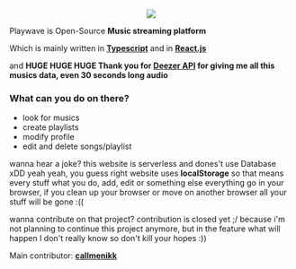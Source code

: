 <div align="center">
    <img src="https://i.ibb.co/tMkN615/forreadme.png">
</div>

Playwave is Open-Source **Music streaming platform** 

Which is mainly written in **[Typescript](https://github.com/microsoft/TypeScript)** and in **[React.js](https://github.com/facebook/react)**

and **HUGE HUGE HUGE Thank you for [Deezer API](https://www.deezer.com/us/) for giving me all this musics data, even 30 seconds long audio**

### What can you do on there?
* look for musics 
* create playlists
* modify profile
* edit and delete songs/playlist

wanna hear a joke? this website is serverless and dones't use Database xDD
yeah yeah, you guess right website uses **localStorage** so that means every stuff what you do, add, edit or something else everything go in your browser, if you clean up your browser or move on another browser all your stuff will be gone :((

wanna contribute on that project? contribution is closed yet ;/ because i'm not planning to continue this project anymore, but in the feature what will happen I don't really know so don't kill your hopes :))

Main contributor: **[callmenikk](https://github.com/callmenikk)**
